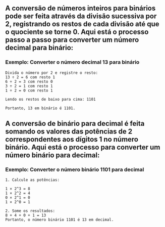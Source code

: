 ## A conversão de números inteiros para binários pode ser feita através da divisão sucessiva por 2, registrando os restos de cada divisão até que o quociente se torne 0. Aqui está o processo passo a passo para converter um número decimal para binário:

### Exemplo: Converter o número decimal 13 para binário

```
Divida o número por 2 e registre o resto:
13 ÷ 2 = 6 com resto 1
6 ÷ 2 = 3 com resto 0
3 ÷ 2 = 1 com resto 1
1 ÷ 2 = 0 com resto 1

Lendo os restos de baixo para cima: 1101

Portanto, 13 em binário é 1101.
```

## A conversão de binário para decimal é feita somando os valores das potências de 2 correspondentes aos dígitos 1 no número binário. Aqui está o processo para converter um número binário para decimal:

### Exemplo: Converter o número binário 1101 para decimal

```
1. Calcule as potências:

1 × 2^3 = 8
1 × 2^2 = 4
0 × 2^1 = 0
1 × 2^0 = 1

2. Some os resultados:
8 + 4 + 0 + 1 = 13
Portanto, o número binário 1101 é 13 em decimal.

```
